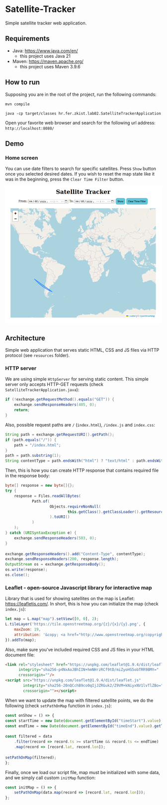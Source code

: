 # Satellite-Tracker
Simple satellite tracker web application.

## Requirements
- Java: https://www.java.com/en/
  - this project uses Java 21
- Maven: https://maven.apache.org/
  - this project uses Maven 3.9.6

## How to run
Supposing you are in the root of the project, run the following commands:
```shell
mvn compile
```
```shell
java -cp target/classes hr.fer.zkist.lab02.SatelliteTrackerApplication
```
Open your favorite web browser and search for the following url address: `http://localhost:8080/`

## Demo
### Home screen
You can use date filters to search for specific satellites. Press `Show` button once you selected desired dates. If you wish to reset the map state like it was in the beginning, press the `Clear Time Filter` button.

![home.png](assets/home.png)

## Architecture
Simple web application that serves static HTML, CSS and JS files via HTTP protocol (see `resources` folder).

### HTTP server
We are using simple `HttpServer` for serving static content. 
This simple server only accepts HTTP-GET requests (check `SatelliteTrackerApplication.java`):
```java
if (!exchange.getRequestMethod().equals("GET")) {
    exchange.sendResponseHeaders(405, 0);
    return;
}
```
Also, possible request paths are `/` (`index.html`), `/index.js` and `index.css`:
```java
String path = exchange.getRequestURI().getPath();
if (path.equals("/")) {
    path = "/index.html";
}
path = path.substring(1);
String contentType = path.endsWith("html") ? "text/html" : path.endsWith("css") ? "text/css" : "text/javascript";
```
Then, this is how you can create HTTP response that contains required file in the response body:
```java
byte[] response = new byte[]{};
try {
    response = Files.readAllBytes(
            Path.of(
                    Objects.requireNonNull(
                            this.getClass().getClassLoader().getResource(path)
                    ).toURI()
            )
    );
} catch (URISyntaxException e) {
    exchange.sendResponseHeaders(503, 0);
}

exchange.getResponseHeaders().add("Content-Type", contentType);
exchange.sendResponseHeaders(200, response.length);
OutputStream os = exchange.getResponseBody();
os.write(response);
os.close();
```

### Leaflet - open-source Javascript library for interactive map
Library that is used for showing satellites on the map is Leaflet: https://leafletjs.com/. 
In short, this is how you can initialize the map (check `index.js`):
```javascript
let map = L.map("map").setView([0, 0], 2);
L.tileLayer('https://tile.openstreetmap.org/{z}/{x}/{y}.png', {
    maxZoom: 19,
    attribution: '&copy; <a href="http://www.openstreetmap.org/copyright">OpenStreetMap</a>'
}).addTo(map);
```
Also, make sure you've included required CSS and JS files in your HTML document file:
```html
<link rel="stylesheet" href="https://unpkg.com/leaflet@1.9.4/dist/leaflet.css"
      integrity="sha256-p4NxAoJBhIIN+hmNHrzRCf9tD/miZyoHS5obTRR9BMY="
      crossorigin=""/>
<script src="https://unpkg.com/leaflet@1.9.4/dist/leaflet.js"
        integrity="sha256-20nQCchB9co0qIjJZRGuk2/Z9VM+kNiyxNV1lvTlZBo="
        crossorigin=""></script>
```
When we want to update the map with filtered satellite points, we do the following (check `setPathOnMap` function in `index.js`):
```javascript
const onShow = () => {
const startTime = new Date(document.getElementById("timeStart").value).getTime();
const endTime = new Date(document.getElementById("timeEnd").value).getTime();

const filtered = data
    .filter(record => record.ts >= startTime && record.ts <= endTime)
    .map(record => [record.lat, record.lon]);

setPathOnMap(filtered);
};
```
Finally, once we load our script file, map must be initialized with some data, and we simply call custom `initMap` function:
```javascript
const initMap = () => {
    setPathOnMap(data.map(record => [record.lat, record.lon]));
};
```
